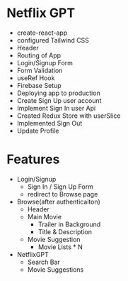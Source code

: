 # Netflix GPT

- create-react-app
- configured Tailwind CSS
- Header
- Routing of App
- Login/Signup Form
- Form Validation
- useRef Hook
- Firebase Setup
- Deploying app to production
- Create Sign Up user account
- Implement Sign In user Api
- Created Redux Store with userSlice
- Implemented Sign Out
- Update Profile

# Features
- Login/Signup
    - Sign In / Sign Up Form
    - redirect to Browse page
- Browse(after authenticaiton)
    - Header
    - Main Movie
        - Trailer in Background
        - Title & Description
    - Movie Suggestion
        - Movie Lists * N
- NetflixGPT
    - Search Bar
    - Movie Suggestions